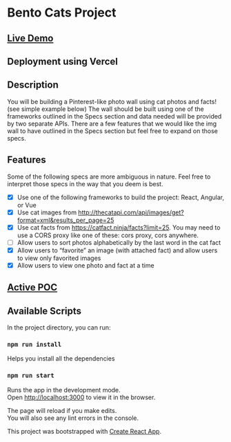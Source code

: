 # Bento Cats Project

## [Live Demo](https://bento-cats-project.vercel.app)

## Deployment using Vercel

## Description

You will be building a Pinterest-like photo wall using cat photos and facts! (see simple example below) The wall should be built using one of the frameworks outlined in the Specs section and data needed will be provided by two separate APIs. There are a few features that we would like the img wall to have outlined in the Specs section but feel free to expand on those specs.

## Features

Some of the following specs are more ambiguous in nature. Feel free to interpret those specs in the way that you deem is best.

-   [x] Use one of the following frameworks to build the project: React, Angular, or Vue
-   [x] Use cat images from http://thecatapi.com/api/images/get?format=xml&results_per_page=25
-   [x] Use cat facts from https://catfact.ninja/facts?limit=25. You may need to use a CORS proxy like one of these: cors proxy, cors anywhere.
-   [ ] Allow users to sort photos alphabetically by the last word in the cat fact
-   [x] Allow users to “favorite” an image (with attached fact) and allow users to view only favorited images
-   [x] Allow users to view one photo and fact at a time

## [Active POC](https://stackblitz.com/edit/react-hooks-demo-k7klkk)

## Available Scripts

In the project directory, you can run:

### `npm run install`

Helps you install all the dependencies

### `npm run start`

Runs the app in the development mode.<br />
Open [http://localhost:3000](http://localhost:3000) to view it in the browser.

The page will reload if you make edits.<br />
You will also see any lint errors in the console.

This project was bootstrapped with [Create React App](https://github.com/facebook/create-react-app).
